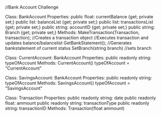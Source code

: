 //Bank Account Challenge

Class:
	BankAccount
Properties:
	public float: currentBalance {get; private set;}
	public list<int>: balanceList {get; private set;}
	public list<Transaction>: transactionsList {get; private set;}
	public string: accountID {get; private set;}
	public string: Branch {get; private set;}
Methods:
	MakeTransaction(Transaction, transaction);
		//Creates a transaction object
		//Executes transaction and updates balance/balancelist
	GetBankStatement();
		//Generates bankstatement of current status
	SetBranch(string branch)
		//sets branch

Class: 
	CurrentAccount: BankAccount
Properties:
	public readonly string: typeOfAccount
Methods:
	CurrentAccount()
		typeOfAccount = "CurrentAccount"

Class:
	SavingsAccount: BankAccount
Properties:
	public readonly string: typeOfAccount
Methods:
	SavingsAccount()
		typeOfAccount = "SavingsAccount" 

Class:
	Transaction
Properties:
	public readonly string: date
	public readonly float: ammount
	public readonly string: transactionType
	public readonly string: transactionID
Methods:
	Transaction(float ammount)